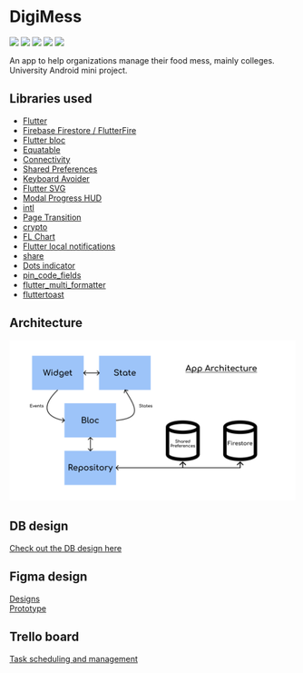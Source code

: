 # DigiMess
<p align="left">
    <a href="https://flutter.dev/docs/development/tools/sdk/releases" alt="Flutter ">
        <img src="https://img.shields.io/badge/Flutter-2.0.3-blue" /></a>
    <a href="#" alt="os ">
        <img src="https://img.shields.io/badge/OS-Android-green" /></a>
    <a href="#" alt="minApi ">
        <img src="https://img.shields.io/badge/Min API-21-yellow" /></a>
    <a href="https://github.com/Sharkaboi/DigiMess/blob/main/LICENSE" alt="License">
        <img src="https://img.shields.io/badge/License-MIT-orange" /></a>
    <a href="https://github.com/Sharkaboi/DigiMess/graphs/contributors" alt="Contributors">
        <img src="https://img.shields.io/github/contributors/sharkaboi/DigiMess" /></a>
</p>
An app to help organizations manage their food mess, mainly colleges.
University Android mini project.

## Libraries used
 - [Flutter](https://flutter.dev/)
 - [Firebase Firestore / FlutterFire](https://pub.dev/packages/cloud_firestore)
 - [Flutter bloc](https://pub.dev/packages/flutter_bloc)
 - [Equatable](https://pub.dev/packages/equatable)
 - [Connectivity](https://pub.dev/packages/connectivity)
 - [Shared Preferences](https://pub.dev/packages/shared_preferences)
 - [Keyboard Avoider](https://pub.dev/packages/keyboard_avoider)
 - [Flutter SVG](https://pub.dev/packages/flutter_svg)
 - [Modal Progress HUD](https://pub.dev/packages/modal_progress_hud)
 - [intl](https://pub.dev/packages/intl)
 - [Page Transition](https://pub.dev/packages/page_transition)
 - [crypto](https://pub.dev/packages/crypto)
 - [FL Chart](https://pub.dev/packages/fl_chart)
 - [Flutter local notifications](https://pub.dev/packages/flutter_local_notifications)
 - [share](https://pub.dev/packages/share)
 - [Dots indicator](https://pub.dev/packages/dots_indicator)
 - [pin_code_fields](https://pub.dev/packages/pin_code_fields)
 - [flutter_multi_formatter](https://pub.dev/packages/flutter_multi_formatter)
 - [fluttertoast](https://pub.dev/packages/fluttertoast)

## Architecture
![](./docs/architecture.png)

## DB design
[Check out the DB design here](https://github.com/Sharkaboi/DigiMess/blob/main/docs/dbPlan.md)

## Figma design 
[Designs](https://www.figma.com/file/oEDut40fET1EG0NyzC9YeV/DigiMess?node-id=7%3A6)  
[Prototype](https://www.figma.com/proto/oEDut40fET1EG0NyzC9YeV/DigiMess?node-id=7%3A6&scaling=scale-down)

## Trello board
[Task scheduling and management](https://trello.com/b/kPyWzqXt/digimess)
